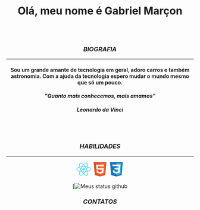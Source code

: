 <center>

#                                                  Olá, meu nome é Gabriel Marçon
<br><br>


###                                                           *BIOGRAFIA*
-----
#### Sou um grande amante de tecnologia em geral, adoro carros e também astronomia. Com a ajuda da tecnologia espero mudar o mundo mesmo que só um pouco. 


#### *"Quanto mais conhecemos, mais amamos"* <p> 
  #####                    *Leonardo da Vinci*

<br><br>

###                                                           *HABILIDADES*
------

<img width="40" src="https://raw.githubusercontent.com/devicons/devicon/master/icons/react/react-original.svg">
<img width="40" src="https://raw.githubusercontent.com/devicons/devicon/master/icons/html5/html5-original.svg">
<img width="40" src="https://raw.githubusercontent.com/devicons/devicon/master/icons/css3/css3-original.svg">


 [![Meus status github](https://github-readme-stats.vercel.app/api?username=gmarconleal&theme=gotham&custom_title=MEUS%20STATUS%20GITHUB&locale=pt-BR)
  
</a>



###                                                            *CONTATOS*

</center>